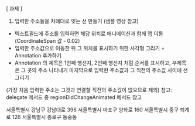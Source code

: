 [ 과제 ]

1. 입력한 주소들을 차례대로 잇는 선 만들기   (샘플 영상 참고)

- 텍스트필드에 주소를 입력하면 해당 위치로 애니메이션과 함께 맵 이동 (CoordinateSpan 값 - 0.02) 
- 입력한 주소값으로 이동한 뒤 그 위치를 표시하기 위한 사각형 그리기 + Annotation 추가하기 
- Annotation 의 제목은 1번째 행선지, 2번째 행선지 처럼 순서를 표시하고, 부제목은 그 곳의 주소 나타내기 마지막으로 입력한 주소값과 그 직전의 주소값 사이에 선 그리기

 (가장 처음 입력한 주소는 그것과 연결할 직전의 주소값이 없으므로 제외)
 참고: delegate 메서드 중 regionDidChangeAnimated 메서드 참고

서울특별시 강남구 강남대로 396
서울특별시 마포구 양화로 160
서울특별시 중구 퇴계로 126
서울특별시 종로구 동숭동